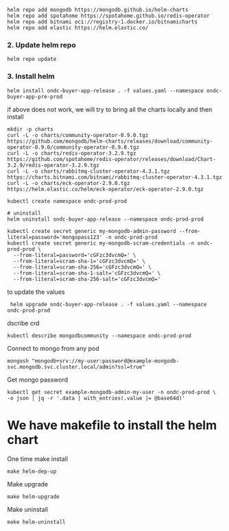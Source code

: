 ```shell
helm repo add mongodb https://mongodb.github.io/helm-charts
helm repo add spotahome https://spotahome.github.io/redis-operator
helm repo add bitnami oci://registry-1.docker.io/bitnamicharts
helm repo add elastic https://helm.elastic.co/
```

### 2. Update helm repo
```shell
helm repo update
```

### 3. Install helm
```shell
helm install ondc-buyer-app-release . -f values.yaml --namespace ondc-buyer-app-pre-prod
``` 
if above does not work, we will try to bring all the charts locally and then install
```shell
mkdir -p charts
curl -L -o charts/community-operator-0.9.0.tgz https://github.com/mongodb/helm-charts/releases/download/community-operator-0.9.0/community-operator-0.9.0.tgz
curl -L -o charts/redis-operator-3.2.9.tgz https://github.com/spotahome/redis-operator/releases/download/Chart-3.2.9/redis-operator-3.2.9.tgz
curl -L -o charts/rabbitmq-cluster-operator-4.3.1.tgz https://charts.bitnami.com/bitnami/rabbitmq-cluster-operator-4.3.1.tgz
curl -L -o charts/eck-operator-2.9.0.tgz https://helm.elastic.co/helm/eck-operator/eck-operator-2.9.0.tgz
```

```shell
kubectl create namespace ondc-prod-prod
```

```shell
# uninstall
helm uninstall ondc-buyer-app-release --namespace ondc-prod-prod
```

```shell
kubectl create secret generic my-mongodb-admin-password --from-literal=password='mongopass123' -n ondc-prod-prod
kubectl create secret generic my-mongodb-scram-credentials -n ondc-prod-prod \
  --from-literal=password='cGFzc3dvcmQ=' \
  --from-literal=scram-sha-1='cGFzc3dvcmQ=' \
  --from-literal=scram-sha-256='cGFzc3dvcmQ=' \
  --from-literal=scram-sha-1-salt='cGFzc3dvcmQ=' \
  --from-literal=scram-sha-256-salt='cGFzc3dvcmQ='
```

to update the values
```shell
 helm upgrade ondc-buyer-app-release . -f values.yaml --namespace ondc-prod-prod
```

dscribe crd
```shell
kubectl describe mongodbcommunity --namespace ondc-prod-prod
```

Connect to mongo from any pod
```shell
mongosh "mongodb+srv://my-user:password@example-mongodb-svc.mongodb.svc.cluster.local/admin?ssl=true"
```
Get mongo password
```shell
kubectl get secret example-mongodb-admin-my-user -n ondc-prod-prod \
-o json | jq -r '.data | with_entries(.value |= @base64d)'
```

# We have makefile to install the helm chart
One time make install
```shell
make helm-dep-up
```

Make upgrade
```shell
make helm-upgrade
```

Make uninstall
```shell
make helm-uninstall
```